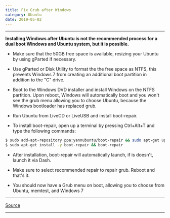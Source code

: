 ```yaml
---
title: Fix Grub after Windows
category: Ubuntu
date: 2019-05-02
---
```


-----

**Installing Windows after Ubuntu is not the recommended process for a dual boot Windows and Ubuntu system, but it is possible.**

* Make sure that the 50GB free space is available, resizing your Ubuntu by using gParted if necessary.

* Use gParted or Disk Utility to format the the free space as NTFS, this prevents Windows 7 from creating an additional boot partition in addition to the "C" drive.

* Boot to the Windows DVD installer and install Windows on the NTFS partition. Upon reboot, Windows will automatically boot and you won't see the grub menu allowing you to choose Ubuntu, because the Windows bootloader has replaced grub.

* Run Ubuntu from LiveCD or LiveUSB and install boot-repair.

* To install boot-repair, open up a terminal by pressing Ctrl+Alt+T and type the following commands:
```bash
$ sudo add-apt-repository ppa:yannubuntu/boot-repair && sudo apt-get update
$ sudo apt-get install -y boot-repair && boot-repair
```

* After installation, boot-repair will automatically launch, if is doesn't, launch it via Dash.

* Make sure to select recommended repair to repair grub. Reboot and that's it.

* You should now have a Grub menu on boot, allowing you to choose from Ubuntu, memtest, and Windows 7

-----

[Source](https://askubuntu.com/a/158319)

-----